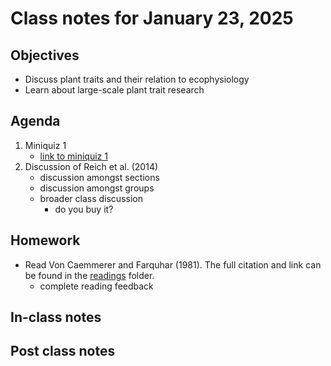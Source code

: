 # Class notes for January 23, 2025

## Objectives
- Discuss plant traits and their relation to ecophysiology
- Learn about large-scale plant trait research

## Agenda
1. Miniquiz 1
	- [link to miniquiz 1](../miniquizzes/miniquiz1_01.23.2025.pdf)
2. Discussion of Reich et al. (2014)
	- discussion amongst sections
	- discussion amongst groups
	- broader class discussion
		- do you buy it?

## Homework
- Read Von Caemmerer and Farquhar (1981). The full citation and link can be found in the 
[readings](../readings) folder.
	- complete reading feedback

## In-class notes

## Post class notes
